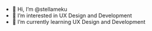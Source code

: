 - 👋 Hi, I’m @stellameku
- 👀 I’m interested in UX Design and Development 
- 🌱 I’m currently learning UX Design and Development 


<!---
stellameku/stellameku is a ✨ special ✨ repository because its `README.md` (this file) appears on your GitHub profile.
You can click the Preview link to take a look at your changes.
--->
